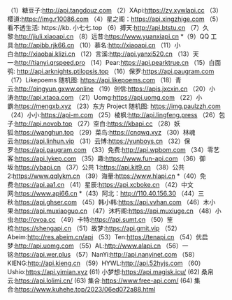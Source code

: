 （1）糖豆子:http://api.tangdouz.com
（2）XApi:https://zy.xywlapi.cc
（3）樱道:https://img.r10086.com
（4）星之阁：https://api.xingzhige.com
（5）看不透生活:
https://kb. 小七七.top
（6）搏天:http://api.btstu.cn
（7）久黎:http://jiuli.xiaoapi.cn
（8）远昔:https://www.yuanxiapi.cn
*（9）QQ 工具:http://apibb.rjk66.cn
（10）慕名:http://xiaoapi.cn
（11）小白:http://xiaobai.klizi.cn
（12）言溪:http://api.yanxi520.cn
（13）天一:http://tianyi.qrspeed.pro
（14）Pear:https://api.pearktrue.cn
（15）白面鸮:
http://api.arknights.ptilopsis.top
（16）保罗:https://api.paugram.com
（17）Likepoems 随机图:
https://api.likepoems.com
（18）青云:http://qingyun.gxww.online
（19）创信:https://apis.jxcxin.cn
（20）小涛:http://api.xtaoa.com
（21）Uomg:https://api.uomg.com
（22）小霸:https://mengxb.xyz
（23）东方 Project 随机图:
https://img.paulzzh.com
（24）小小:https://api-m.com
（25）棱枫:http://api.lingfeng.press
（26）包子:http://api.novob.top
（27）空白:https://kbapi.cc
（28）妖狐:https://wanghun.top
（29）菜鸟:https://cnqwq.xyz
（30）林魂云:https://api.linhun.vip
（31）云博:https://yunboys.cn
（32）保罗:https://api.paugram.com
（33）免费:http://api.wpbom.com
（34）零艺客:https://api.lykep.com
（35）趣:https://www.fun-api.com
（36）御坂:https://ybapi.cn
（37）公共 1:https://api.kit9.cn
（38）公共 2:https://www.qqlykm.cn
（39）海量:https://www.hlapi.cn
*（40）免费:https://api.aa1.cn
（41）星辰:https://api.xcboke.cn
（42）中文网:https://www.api66.cn
*（43）阿北：http://110.40.156.30
（44）三秋:https://api.ghser.com
（45）韩小韩:https://api.vvhan.com
（46）木小果:https://api.muxiaoguo.cn
（47）沐朽阁:https://api.muxiuge.cn
（48）小虫:http://ovoa.cc
（49）卡特:https://api.sumt.cn
（50）笙梳:https://shengapi.cn
（51）故梦:https://api.gmit.vip
（52）Abeim:http://res.abeim.cn/api
（53）Ten:https://tenapi.cn
（54）优启梦:http://api.uomg.com
（55）AL:http://www.alapi.cn
（56）一铭:https://api.wer.plus
（57）NanYi:http://api.nanyinet.com
（58）KIENG:http://api.kieng.cn
（59）HYWL:http://api.52hyjs.com
（60）Ushio:https://api.yimian.xyz
(61) 小梦想:https://api.magisk.icu/
(62) 桑帛云:https://api.lolimi.cn/
(63) 集合:https://www.free-api.com/
(64) 集合:https://www.kuhehe.top/2023/06ed072a88.html